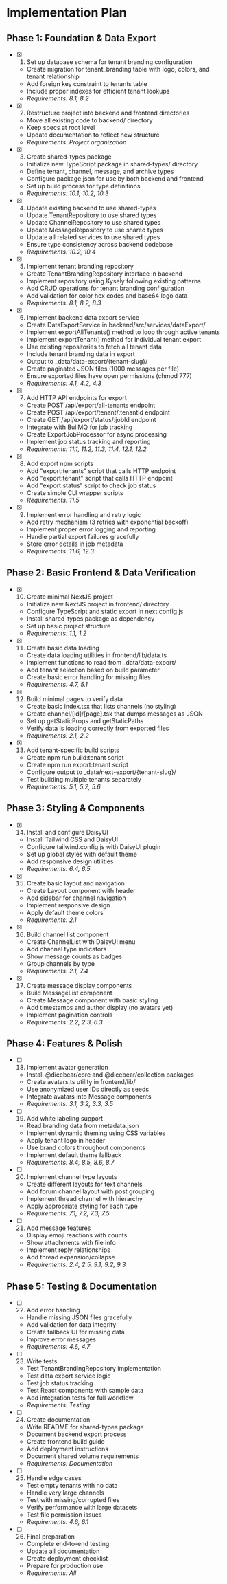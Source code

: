 # Implementation Plan

## Phase 1: Foundation & Data Export

- [x] 1. Set up database schema for tenant branding configuration
  - Create migration for tenant_branding table with logo, colors, and tenant relationship
  - Add foreign key constraint to tenants table
  - Include proper indexes for efficient tenant lookups
  - _Requirements: 8.1, 8.2_

- [x] 2. Restructure project into backend and frontend directories
  - Move all existing code to backend/ directory
  - Keep specs at root level
  - Update documentation to reflect new structure
  - _Requirements: Project organization_

- [x] 3. Create shared-types package
  - Initialize new TypeScript package in shared-types/ directory
  - Define tenant, channel, message, and archive types
  - Configure package.json for use by both backend and frontend
  - Set up build process for type definitions
  - _Requirements: 10.1, 10.2, 10.3_

- [x] 4. Update existing backend to use shared-types
  - Update TenantRepository to use shared types
  - Update ChannelRepository to use shared types
  - Update MessageRepository to use shared types
  - Update all related services to use shared types
  - Ensure type consistency across backend codebase
  - _Requirements: 10.2, 10.4_

- [x] 5. Implement tenant branding repository
  - Create TenantBrandingRepository interface in backend
  - Implement repository using Kysely following existing patterns
  - Add CRUD operations for tenant branding configuration
  - Add validation for color hex codes and base64 logo data
  - _Requirements: 8.1, 8.2, 8.3_

- [x] 6. Implement backend data export service
  - Create DataExportService in backend/src/services/dataExport/
  - Implement exportAllTenants() method to loop through active tenants
  - Implement exportTenant() method for individual tenant export
  - Use existing repositories to fetch all tenant data
  - Include tenant branding data in export
  - Output to _data/data-export/{tenant-slug}/
  - Create paginated JSON files (1000 messages per file)
  - Ensure exported files have open permissions (chmod 777)
  - _Requirements: 4.1, 4.2, 4.3_

- [x] 7. Add HTTP API endpoints for export
  - Create POST /api/export/all-tenants endpoint
  - Create POST /api/export/tenant/:tenantId endpoint
  - Create GET /api/export/status/:jobId endpoint
  - Integrate with BullMQ for job tracking
  - Create ExportJobProcessor for async processing
  - Implement job status tracking and reporting
  - _Requirements: 11.1, 11.2, 11.3, 11.4, 12.1, 12.2_

- [x] 8. Add export npm scripts
  - Add "export:tenants" script that calls HTTP endpoint
  - Add "export:tenant" script that calls HTTP endpoint
  - Add "export:status" script to check job status
  - Create simple CLI wrapper scripts
  - _Requirements: 11.5_

- [x] 9. Implement error handling and retry logic
  - Add retry mechanism (3 retries with exponential backoff)
  - Implement proper error logging and reporting
  - Handle partial export failures gracefully
  - Store error details in job metadata
  - _Requirements: 11.6, 12.3_

## Phase 2: Basic Frontend & Data Verification

- [x] 10. Create minimal NextJS project
  - Initialize new NextJS project in frontend/ directory
  - Configure TypeScript and static export in next.config.js
  - Install shared-types package as dependency
  - Set up basic project structure
  - _Requirements: 1.1, 1.2_

- [x] 11. Create basic data loading
  - Create data loading utilities in frontend/lib/data.ts
  - Implement functions to read from _data/data-export/
  - Add tenant selection based on build parameter
  - Create basic error handling for missing files
  - _Requirements: 4.7, 5.1_

- [x] 12. Build minimal pages to verify data
  - Create basic index.tsx that lists channels (no styling)
  - Create channel/[id]/[page].tsx that dumps messages as JSON
  - Set up getStaticProps and getStaticPaths
  - Verify data is loading correctly from exported files
  - _Requirements: 2.1, 2.2_

- [x] 13. Add tenant-specific build scripts
  - Create npm run build:tenant <tenant-slug> script
  - Create npm run export:tenant <tenant-slug> script
  - Configure output to _data/next-export/{tenant-slug}/
  - Test building multiple tenants separately
  - _Requirements: 5.1, 5.2, 5.6_

## Phase 3: Styling & Components

- [x] 14. Install and configure DaisyUI
  - Install Tailwind CSS and DaisyUI
  - Configure tailwind.config.js with DaisyUI plugin
  - Set up global styles with default theme
  - Add responsive design utilities
  - _Requirements: 6.4, 6.5_

- [x] 15. Create basic layout and navigation
  - Create Layout component with header
  - Add sidebar for channel navigation
  - Implement responsive design
  - Apply default theme colors
  - _Requirements: 2.1_

- [x] 16. Build channel list component
  - Create ChannelList with DaisyUI menu
  - Add channel type indicators
  - Show message counts as badges
  - Group channels by type
  - _Requirements: 2.1, 7.4_

- [x] 17. Create message display components
  - Build MessageList component
  - Create Message component with basic styling
  - Add timestamps and author display (no avatars yet)
  - Implement pagination controls
  - _Requirements: 2.2, 2.3, 6.3_

## Phase 4: Features & Polish

- [ ] 18. Implement avatar generation
  - Install @dicebear/core and @dicebear/collection packages
  - Create avatars.ts utility in frontend/lib/
  - Use anonymized user IDs directly as seeds
  - Integrate avatars into Message components
  - _Requirements: 3.1, 3.2, 3.3, 3.5_

- [ ] 19. Add white labeling support
  - Read branding data from metadata.json
  - Implement dynamic theming using CSS variables
  - Apply tenant logo in header
  - Use brand colors throughout components
  - Implement default theme fallback
  - _Requirements: 8.4, 8.5, 8.6, 8.7_

- [ ] 20. Implement channel type layouts
  - Create different layouts for text channels
  - Add forum channel layout with post grouping
  - Implement thread channel with hierarchy
  - Apply appropriate styling for each type
  - _Requirements: 7.1, 7.2, 7.3, 7.5_

- [ ] 21. Add message features
  - Display emoji reactions with counts
  - Show attachments with file info
  - Implement reply relationships
  - Add thread expansion/collapse
  - _Requirements: 2.4, 2.5, 9.1, 9.2, 9.3_

## Phase 5: Testing & Documentation

- [ ] 22. Add error handling
  - Handle missing JSON files gracefully
  - Add validation for data integrity
  - Create fallback UI for missing data
  - Improve error messages
  - _Requirements: 4.6, 4.7_

- [ ] 23. Write tests
  - Test TenantBrandingRepository implementation
  - Test data export service logic
  - Test job status tracking
  - Test React components with sample data
  - Add integration tests for full workflow
  - _Requirements: Testing_

- [ ] 24. Create documentation
  - Write README for shared-types package
  - Document backend export process
  - Create frontend build guide
  - Add deployment instructions
  - Document shared volume requirements
  - _Requirements: Documentation_

- [ ] 25. Handle edge cases
  - Test empty tenants with no data
  - Handle very large channels
  - Test with missing/corrupted files
  - Verify performance with large datasets
  - Test file permission issues
  - _Requirements: 4.6, 6.1_

- [ ] 26. Final preparation
  - Complete end-to-end testing
  - Update all documentation
  - Create deployment checklist
  - Prepare for production use
  - _Requirements: All_